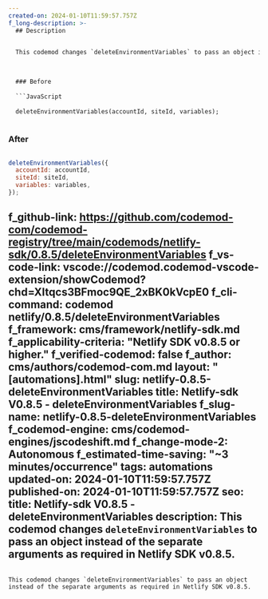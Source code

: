 ```yaml
---
created-on: 2024-01-10T11:59:57.757Z
f_long-description: >-
  ## Description
  

  This codemod changes `deleteEnvironmentVariables` to pass an object instead of the separate arguments as required in Netlify SDK v0.8.5.
  

  
  ### Before
  
  ```JavaScript
  
  deleteEnvironmentVariables(accountId, siteId, variables);
  
  ```
  
  ### After
  
  ```JavaScript
  
  deleteEnvironmentVariables({
  	accountId: accountId,
  	siteId: siteId,
  	variables: variables,
  });
  
  ```
f_github-link: https://github.com/codemod-com/codemod-registry/tree/main/codemods/netlify-sdk/0.8.5/deleteEnvironmentVariables
f_vs-code-link: vscode://codemod.codemod-vscode-extension/showCodemod?chd=XItqcs3BFmoc9QE_2xBK0kVcpE0
f_cli-command: codemod netlify/0.8.5/deleteEnvironmentVariables
f_framework: cms/framework/netlify-sdk.md
f_applicability-criteria: "Netlify SDK v0.8.5 or higher."
f_verified-codemod: false
f_author: cms/authors/codemod-com.md
layout: "[automations].html"
slug: netlify-0.8.5-deleteEnvironmentVariables
title: Netlify-sdk V0.8.5 - deleteEnvironmentVariables
f_slug-name: netlify-0.8.5-deleteEnvironmentVariables
f_codemod-engine: cms/codemod-engines/jscodeshift.md
f_change-mode-2: Autonomous
f_estimated-time-saving: "~3 minutes/occurrence"
tags: automations
updated-on: 2024-01-10T11:59:57.757Z
published-on: 2024-01-10T11:59:57.757Z
seo:
  title: Netlify-sdk V0.8.5 - deleteEnvironmentVariables
  description: This codemod changes `deleteEnvironmentVariables` to pass an object instead of the separate arguments as required in Netlify SDK v0.8.5.
---
```

This codemod changes `deleteEnvironmentVariables` to pass an object instead of the separate arguments as required in Netlify SDK v0.8.5.